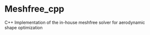 # Meshfree_cpp
C++ Implementation of the in-house meshfree solver for aerodynamic shape optimization
